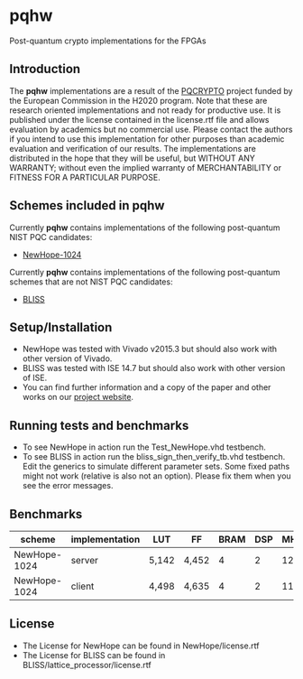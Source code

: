 # pqhw
Post-quantum crypto implementations for the FPGAs

## Introduction
The **pqhw** implementations are a result of the [PQCRYPTO](https://pqcrypto.eu.org) project funded by the European Commission in the H2020 program. Note that these are research oriented implementations and not ready for productive use. It is published under the license contained in the license.rtf file and allows evaluation by academics but no commercial use. Please contact the authors if you intend to use this implementation for other purposes than academic evaluation and verification of our results. The implementations are distributed in the hope that they will be useful, but WITHOUT ANY WARRANTY; without even the implied warranty of MERCHANTABILITY or FITNESS FOR A PARTICULAR PURPOSE. 

## Schemes included in pqhw
Currently **pqhw** contains implementations of the following post-quantum NIST PQC candidates:
* [NewHope-1024](https://newhopecrypto.org)

Currently **pqhw** contains implementations of the following post-quantum schemes that are not NIST PQC candidates:
* [BLISS](http://bliss.di.ens.fr/)

## Setup/Installation
* NewHope was tested with Vivado v2015.3 but should also work with other version of Vivado.
* BLISS was tested with ISE 14.7 but should also work with other version of ISE.
* You can find further information and a copy of the paper and other works on our [project website](http://http://www.seceng.rub.de/research/projects/pqc/).

## Running tests and benchmarks
* To see NewHope in action run the Test_NewHope.vhd testbench.
* To see BLISS in action run the bliss_sign_then_verify_tb.vhd testbench. Edit the generics to simulate different parameter sets. Some fixed paths might not work (relative is also not an option). Please fix them when you see the error messages. 

## Benchmarks
| scheme | implementation | LUT | FF | BRAM | DSP | MHz | Cycles
| ------ | ---------- | ------------- | ----- | ----- | ----- | ----- | ----------|
| NewHope-1024 | server | 5,142 |  4,452 | 4 | 2 | 125 | 171,124 |
| NewHope-1024 | client | 4,498 |  4,635 | 4 | 2 | 117 | 179,292 |

## License
* The License for NewHope can be found in NewHope/license.rtf
* The License for BLISS can be found in BLISS/lattice_processor/license.rtf